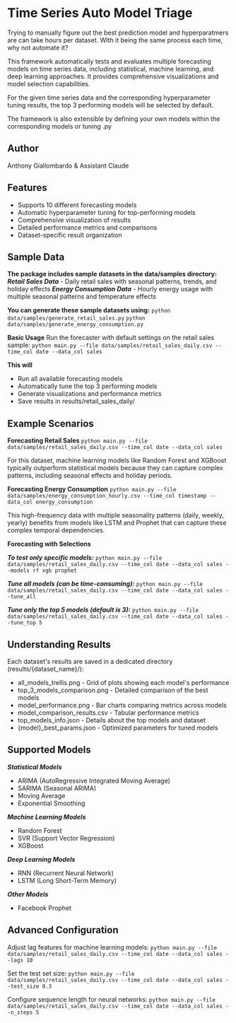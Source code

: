# Time Series Auto Model Triage
Trying to manually figure out the best prediction model and hyperparatmers are can take hours per dataset. WIth it being the same process each time, why not automate it?

This framework automatically tests and evaluates multiple forecasting models on time series data, including statistical, machine learning, and deep learning approaches. It provides comprehensive visualizations and model selection capabilities.

For the given time series data and the corresponding hyperparameter tuning results, the top 3 performing models will be selected by default.

The framework is also extensible by defining your own models within the corresponding models or tuning .py   
  
## Author
Anthony Giallombardo & Assistant Claude

## Features
 - Supports 10 different forecasting models 
 - Automatic hyperparameter tuning for top-performing models 
 - Comprehensive visualization of results 
 - Detailed performance metrics and comparisons 
 - Dataset-specific result organization

## Sample Data

**The package includes sample datasets in the data/samples directory:**
***Retail Sales Data*** - Daily retail sales with seasonal patterns, trends, and holiday effects
***Energy Consumption Data*** - Hourly energy usage with multiple seasonal patterns and temperature effects

**You can generate these sample datasets using:**
`python data/samples/generate_retail_sales.py`
`python data/samples/generate_energy_consumption.py`

**Basic Usage**
Run the forecaster with default settings on the retail sales sample:
`python main.py --file data/samples/retail_sales_daily.csv --time_col date --data_col sales`

**This will**
- Run all available forecasting models
- Automatically tune the top 3 performing models
- Generate visualizations and performance metrics
- Save results in results/retail_sales_daily/

## Example Scenarios
**Forecasting Retail Sales**
`python main.py --file data/samples/retail_sales_daily.csv --time_col date --data_col sales`

For this dataset, machine learning models like Random Forest and XGBoost typically outperform statistical models because they can capture complex patterns, including seasonal effects and holiday periods.

**Forecasting Energy Consumption**
`python main.py --file data/samples/energy_consumption_hourly.csv --time_col timestamp --data_col energy_consumption`

This high-frequency data with multiple seasonality patterns (daily, weekly, yearly) benefits from models like LSTM and Prophet that can capture these complex temporal dependencies.

**Forecasting with Selections**

***To test only specific models:***
`python main.py --file data/samples/retail_sales_daily.csv --time_col date --data_col sales --models rf xgb prophet`

***Tune all models (can be time-consuming):***
`python main.py --file data/samples/retail_sales_daily.csv --time_col date --data_col sales --tune_all`

***Tune only the top 5 models (default is 3):***
`python main.py --file data/samples/retail_sales_daily.csv --time_col date --data_col sales --tune_top 5`

  
## Understanding Results

Each dataset's results are saved in a dedicated directory (results/{dataset_name}/):
- all_models_trellis.png - Grid of plots showing each model's performance
- top_3_models_comparison.png - Detailed comparison of the best models
- model_performance.png - Bar charts comparing metrics across models
- model_comparison_results.csv - Tabular performance metrics
- top_models_info.json - Details about the top models and dataset
- {model}_best_params.json - Optimized parameters for tuned models

## Supported Models

***Statistical Models***
- ARIMA (AutoRegressive Integrated Moving Average)
- SARIMA (Seasonal ARIMA)
- Moving Average
- Exponential Smoothing

***Machine Learning Models***
- Random Forest
- SVR (Support Vector Regression)
- XGBoost

***Deep Learning Models***
- RNN (Recurrent Neural Network)
- LSTM (Long Short-Term Memory)

***Other Models***
- Facebook Prophet


## Advanced Configuration

Adjust lag features for machine learning models:
`python main.py --file data/samples/retail_sales_daily.csv --time_col date --data_col sales --lags 10`

Set the test set size:
`python main.py --file data/samples/retail_sales_daily.csv --time_col date --data_col sales --test_size 0.3`

Configure sequence length for neural networks:
`python main.py --file data/samples/retail_sales_daily.csv --time_col date --data_col sales --n_steps 5`